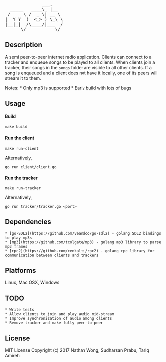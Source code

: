 <pre>
              ___.
  _____   ____\_ |__
 /     \ /  _ \| __ \
|  Y Y  (  <_> ) \_\ \
|__|_|  /\____/|___  /
      \/           \/
</pre>

## Description

A semi peer-to-peer internet radio application.
Clients can connect to a tracker and enqueue songs
to be played to all clients. When clients join a tracker, their
songs in the `songs` folder are visible to all other clients.
If a song is enqueued and a client does not have it locally, one of
its peers will stream it to them.

Notes:
    * Only mp3 is supported
    * Early build with lots of bugs
    
## Usage

#### Build
`make build`

#### Run the client
`make run-client`

Alternatively,

`go run client/client.go`

#### Run the tracker
`make run-tracker`

Alternatively,

`go run tracker/tracker.go <port>`

## Dependencies

    * [go-SDL2](https://github.com/veandco/go-sdl2) - golang SDL2 bindings to play mp3s
    * [mp3](https://github.com/tcolgate/mp3) - golang mp3 library to parse mp3 frames
    * [rpc2](https://github.com/cenkalti/rpc2) - golang rpc library for communication between clients and trackers

## Platforms

Linux, Mac OSX, Windows

## TODO

    * Write tests
    * Allow clients to join and play audio mid-stream
    * Improve synchronization of audio among clients
    * Remove tracker and make fully peer-to-peer

## License

MIT License Copyright (c) 2017 Nathan Wong, Sudharsan Prabu, Tariq Amireh
